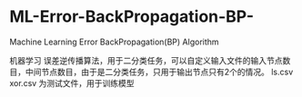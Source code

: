 # ML-Error-BackPropagation-BP-
Machine Learning  Error BackPropagation(BP) Algorithm

机器学习 误差逆传播算法，用于二分类任务，可以自定义输入文件的输入节点数目，中间节点数目，由于是二分类任务，只用于输出节点只有2个的情况。
ls.csv xor.csv 为测试文件，用于训练模型
